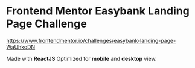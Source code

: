 # Frontend Mentor Easybank Landing Page Challenge

https://www.frontendmentor.io/challenges/easybank-landing-page-WaUhkoDN

Made with **ReactJS**
Optimized for **mobile** and **desktop** view.
